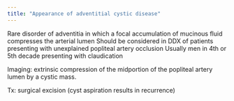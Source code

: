 ```yaml
---
title: "Appearance of adventitial cystic disease"
---
```

Rare disorder of adventitia in which a focal accumulation of mucinous fluid compresses the arterial lumen
Should be considered in DDX of patients presenting with unexplained popliteal artery occlusion
Usually men in 4th or 5th decade presenting with claudication

Imaging: extrinsic compression of the midportion of the popliteal artery lumen by a cystic mass.

Tx: surgical excision (cyst aspiration results in recurrence)

